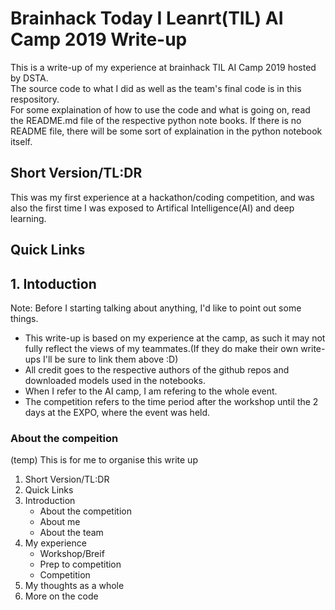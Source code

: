 # Brainhack Today I Leanrt(TIL) AI Camp 2019 Write-up
This is a write-up of my experience at brainhack TIL AI Camp 2019 hosted by DSTA.  
The source code to what I did as well as the team's final code is in this respository.  
For some explaination of how to use the code and what is going on, read the README.md file of the respective python note books. If there is no README file, there will be some sort of explaination in the python notebook itself.
## Short Version/TL:DR
This was my first experience at a hackathon/coding competition, and was also the first time I was exposed to Artifical Intelligence(AI) and deep learning.  

## Quick Links

## 1. Intoduction
Note: Before I starting talking about anything, I'd like to point out some things.
* This write-up is based on my experience at the camp, as such it may not fully reflect the views of my teammates.(If they do make their own write-ups I'll be sure to link them above :D)
* All credit goes to the respective authors of the github repos and downloaded models used in the notebooks.
* When I refer to the AI camp, I am refering to the whole event.
* The competition refers to the time period after the workshop until the 2 days at the EXPO, where the event was held.
### About the compeition





(temp)
This is for me to organise this write up
1. Short Version/TL:DR
2. Quick Links
3. Introduction
   + About the competition
   + About me
   + About the team
4. My experience
   + Workshop/Breif
   + Prep to competition
   + Competition
5. My thoughts as a whole
6. More on the code
